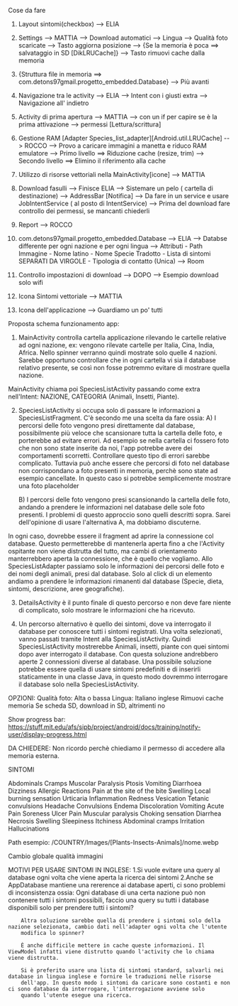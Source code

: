 Cose da fare

1) Layout sintomi(checkbox) --> ELIA

2) Settings --> MATTIA
    --> Download automatici
    --> Lingua
    --> Qualità foto scaricate
    --> Tasto aggiorna posizione
    --> {Se la memoria è poca ==> salvataggio in SD [DikLRUCache]} --> Tasto rimuovi cache dalla memoria

3) {Struttura file in memoria ==> com.detons97gmail.progetto_embedded.Database} --> Più avanti

4) Navigazione tra le activity --> ELIA
    --> Intent con i giusti extra
    --> Navigazione all' indietro

5) Activity di prima apertura --> MATTIA
    --> con un if per capire se è la prima attivazione
    --> permessi [Lettura/scrittura]

6) Gestione RAM [Adapter Species_list_adapter][Android.util.LRUCache] --> ROCCO --> Provo a caricare immagini a manetta e riduco RAM emulatore
        --> Primo livello ==> Riduzione cache (resize, trim)
        --> Secondo livello ==> Elimino il riferimento alla cache

7) Utilizzo di risorse vettoriali nella MainActivity[icone] --> MATTIA

8) Download fasulli --> Finisce ELIA
    --> Sistemare un pelo ( cartella di destinazione)
    --> AddressBar [Notifica]
    --> Da fare in un service e usare JobIntentService ( al posto di IntentService)
    --> Prima del download fare controllo dei permessi, se mancanti chiederli

9) Report --> ROCCO

10) com.detons97gmail.progetto_embedded.Database --> ELIA
    --> Databse differente per ogni nazione e per ogni lingua
    --> Attributi
            - Path Immagine
            - Nome latino
            - Nome Specie Tradotto
            - Lista di sintomi SEPARATI DA VIRGOLE
            - Tipologia di contatto (Unica)
    --> Room

11) Controllo impostazioni di download --> DOPO
    --> Esempio download solo wifi

12) Icona Sintomi vettoriale --> MATTIA

13) Icona dell'applicazione --> Guardiamo un po' tutti

Proposta schema funzionamento app:

1) MainActivity controlla cartella applicazione rilevando le cartelle relative ad ogni nazione, ex: vengono rilevate cartelle per Italia, Cina, India, Africa.
Nello spinner verranno quindi mostrate solo quelle 4 nazioni. Sarebbe opportuno controllare che in ogni cartella vi sia il database relativo presente, se così non fosse
potremmo evitare di mostrare quella nazione.

MainActivity chiama poi SpeciesListActivity passando come extra nell'Intent: NAZIONE, CATEGORIA (Animali, Insetti, Piante).

2) SpeciesListActivity si occupa solo di passare le informazioni a SpeciesListFragment. C'è secondo me una scelta da fare ossia:
    A) I percorsi delle foto vengono presi direttamente dal database, possibilmente più veloce che scansionare tutta la cartella delle foto, e porterebbe ad evitare errori.
    Ad esempio se nella cartella ci fossero foto che non sono state inserite da noi, l'app potrebbe avere dei comportamenti scorretti. Controllare questo tipo di errori sarebbe complicato.
    Tuttavia può anche essere che percorsi di foto nel database non corrispondano a foto presenti in memoria, perchè sono state ad esempio cancellate. In questo caso si potrebbe semplicemente
    mostrare una foto placeholder

    B) I percorsi delle foto vengono presi scansionando la cartella delle foto, andando a prendere le informazioni nel database delle sole foto presenti. I problemi di questo approccio sono quelli descritti sopra.
    Sarei dell'opinione di usare l'alternativa A, ma dobbiamo discuterne.

In ogni caso, dovrebbe essere il fragment ad aprire la connessione col database. Questo permetterebbe di mantenerla aperta fino a che l'Activity ospitante non viene distrutta del tutto, ma cambi di orientamento
manterrebbero aperta la connessione, che è quello che vogliamo. Allo SpeciesListAdapter passiamo solo le informazioni dei percorsi delle foto e dei nomi degli animali, presi dal database. Solo al click di un elemento
andiamo a prendere le informazioni rimanenti dal database (Specie, dieta, sintomi, descrizione, aree geografiche).

3) DetailsActivity è il punto finale di questo percorso e non deve fare niente di complicato, solo mostrare le informazioni che ha ricevuto.

4) Un percorso alternativo è quello dei sintomi, dove va interrogato il database per conoscere tutti i sintomi registrati. Una volta selezionati, vanno passati tramite Intent alla SpeciesListActivity.
Quindi SpeciesListActivity mostrerebbe Animali, insetti, piante con quei sintomi dopo aver interrogato il database.
Con questa soluzione andrebbero aperte 2 connessioni diverse al database. Una possibile soluzione potrebbe essere quella di usare sintomi predefiniti e di inserirli staticamente in una classe Java, in questo modo
dovremmo interrogare il database solo nella SpeciesListActivity.



OPZIONI:
Qualità foto: Alta o bassa
Lingua: Italiano inglese
Rimuovi cache memoria
Se scheda SD, download in SD, altrimenti no

Show progress bar: https://stuff.mit.edu/afs/sipb/project/android/docs/training/notify-user/display-progress.html

DA CHIEDERE: Non ricordo perchè chiediamo il permesso di accedere alla memoria esterna.



SINTOMI

Abdominals Cramps
Muscolar Paralysis
Ptosis
Vomiting
Diarrhoea
Dizziness
Allergic Reactions
Pain at the site of the bite
Swelling
Local burning sensation
Urticaria
Inflammation
Redness
Vesication
Tetanic convulsions
Headache
Convulsions
Endema
Discoloration
Vomiting
Acute Pain
Soreness
Ulcer
Pain
Muscular paralysis
Choking sensation
Diarrhea
Necrosis
Swelling
Sleepiness
Itchiness
Abdominal cramps
Irritation
Hallucinations



Path esempio: /COUNTRY/Images/[Plants-Insects-Animals]/nome.webp


Cambio globale qualità immagini


MOTIVI PER USARE SINTOMI IN INGLESE:
    1.Si vuole evitare una query al database ogni volta che viene aperta la ricerca dei sintomi
    2.Anche se AppDatabase mantiene una rererence ai database aperti, ci sono problemi di inconsistenza ossia:
        Ogni database di una certa nazione può non contenere tutti i sintomi possibili, faccio una query
        su tutti i database disponibili solo per prendere tutti i sintomi?

        Altra soluzione sarebbe quella di prendere i sintomi solo della nazione selezionata, cambio dati nell'adapter ogni volta che l'utente
        modifica lo spinner?

        È anche difficile mettere in cache queste informazioni. Il ViewModel infatti viene distrutto quando l'activity che lo chiama viene distrutta.

        Si è preferito usare una lista di sintomi standard, salvarli nei database in lingua inglese e fornire le traduzioni nelle risorse
        dell'app. In questo modo i sintomi da caricare sono costanti e non ci sono database da interrogare, l'interrogazione avviene solo
        quando l'utente esegue una ricerca.